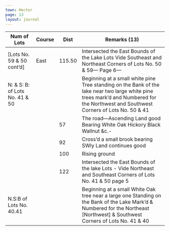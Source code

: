 ```yaml
---
town: Hector
page: 13
layout: journal
---
```


| Num of Lots | Course | Dist | Remarks (13) |
|-|-|-|-|
| [Lots No. 59 & 50 cont’d] | East | 115.50 | Intersected the East Bounds of the Lake Lots Vide Southeast and Northeast Corners of Lots No. 50 & 59— Page 6— |
| N: & S: B: of Lots No. 41 & 50 | | | Beginning at a small white pine Tree standing on the Bank of the lake near two large white pine trees mark’d and Numbered for the Northwest and Southwest Corners of Lots No. 50 & 41 |
| | | 57 | The road—Ascending Land good Bearing White Oak Hickory Black Wallnut &c.- |
| | | 92 | Cross’d a small brook bearing SWly Land continues good |
| | | 100 | Rising ground |
| | | 122 | Intersected the East Bounds of the lake Lots - Vide Northeast and Southeast Corners of Lots No. 41 & 50 page 5 |
| N.S:B of Lots No. 40.41 | | | Beginning at a small White Oak tree near a large one Standing on the Bank of the Lake Mark’d & Numbered for the Northeast [Northwest] & Southwest Corners of Lots No. 41 & 40 |